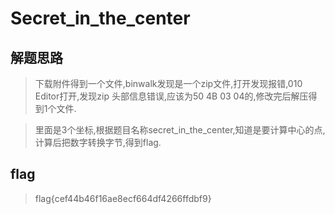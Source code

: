 # Secret_in_the_center

## 解题思路

> 下载附件得到一个文件,binwalk发现是一个zip文件,打开发现报错,010 Editor打开,发现zip 头部信息错误,应该为50 4B 03 04的,修改完后解压得到1个文件.

> 里面是3个坐标,根据题目名称secret_in_the_center,知道是要计算中心的点,计算后把数字转换字节,得到flag.

## flag

> flag{cef44b46f16ae8ecf664df4266ffdbf9}
